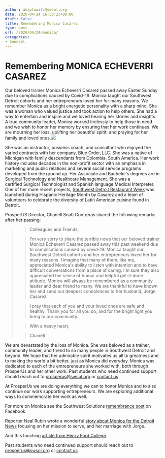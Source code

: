```yaml
---
author: akaplowitz@swsol.org
date: 2020-04-24 16:38:23+00:00
draft: false
title: Remembering Monica Casarez
type: post
url: /2020/04/24/monica/
categories:
- General
---
```


# **Remembering MONICA ECHEVERRI CASAREZ**


Our beloved trainer Monica Echeverri Casarez passed away Easter Sunday due to complications caused by Covid-19. Monica taught our Southwest Detroit cohorts and her entrepreneurs loved her for many reasons. We remember Monica as a bright energetic personality with a sharp mind. She was a woman who valued justice and took action to help others. She had a way to entertain and inspire and we loved hearing her stories and insights.  A true community leader, Monica worked tirelessly to help those in need and we wish to honor her memory by ensuring that her work continues. We are mourning her loss, uplifting her beautiful spirit, and praying for her family and loved ones.![](http://localhost:1313/wp-content/uploads/2020/04/Monica-300x300.jpg)


She was an instructor, business coach, and consultant who enjoyed the varied contracts with her company, Blue Order, LLC. She was a native of Michigan with family descendants from Colombia, South America. Her work history includes decades in the non-profit sector with an emphasis in marketing and public relations and several social service programs developed from the ground up. Her Associate and Bachelor’s degrees are in Surgical Technology and Healthcare Management. She was a certified Surgical Technologist and Spanish language Medical Interpreter. One of her more recent projects, [Southwest Detroit Restaurant Week](http://swdetroitrestaurantweek.com/) was launched during Hispanic Heritage Month by Casarez and a team of volunteers to celebrate the diversity of Latin American cuisine found in Detroit.

ProsperUS Director, Chanell Scott Contreras shared the following remarks after her passing:


<blockquote>

> 
> Colleagues and Friends,
> 
> 

> 
> 

> 
> I'm very sorry to share the terrible news that our beloved trainer Monica Echeverri Casarez passed away this past weekend due to complications caused by covid-19. Monica taught our Southwest Detroit cohorts and her entrepreneurs loved her for many reasons. I imagine that many of them, like me, appreciated Monica's ability to listen with intention and to have difficult conversations from a place of caring. I'm sure they also appreciated her sense of humor and helpful get-it-done attitude. Monica will always be remembered as a community leader and dear friend to many. We are thankful to have known her and send our deepest condolences to her husband, Jorge Casarez.
> 
> 

> 
> 

> 
> I pray that each of you and your loved ones are safe and healthy. Thank you for all you do, and for the bright light you bring to our community. 
> 
> 

> 
> 

> 
> With a heavy heart,
> 
> 

> 
> Chanell
> 
> </blockquote>




We are devastated by the loss of Monica. She was beloved as a trainer, community leader, and friend to so many people in Southwest Detroit and beyond. We hope that her admirable spirit motivates us all to greatness and to making the world a bit better, just as Monica did everyday. Monica was dedicated to each of the entrepreneurs she worked with, both through ProsperUs and her other work. Past students who need continued support should reach out to prosperus@swsol.org or [contact us](http://localhost:1313/contact-us/)





At ProsperUs we are doing everything we can to honor Monica and to also continue our work supporting entrepreneurs. We are exploring additional ways to commemorate her work as well.

For more on Monica see the Southwest Solutions [remembrance post](https://www.facebook.com/southwestsolutions/posts/10158317351809421) on Facebook.

Reporter Neal Rubin wrote a wonderful [story about Monica for the Detroit News](https://www.detroitnews.com/story/news/local/wayne-county/2020/04/13/coronavirus-cuts-down-metro-detroit-activist-monica-echeverri-casarez/2983592001/) focusing on her mission to serve, and her marriage with Jorge.

And this touching [article from Henry Ford College](https://www.hfcc.edu/news/2020/remembering-our-teammate-monica-echeverri-casarez).



Past students who need continued support should reach out to prosperus@swsol.org or [contact us](http://localhost:1313/contact-us/)
